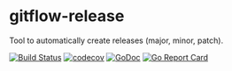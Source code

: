 # gitflow-release

Tool to automatically create releases (major, minor, patch).

[![Build Status](https://travis-ci.org/chentex/go-sif.svg)](https://travis-ci.org/chentex/go-sif)
[![codecov](https://codecov.io/gh/chentex/go-sif/branch/master/graph/badge.svg)](https://codecov.io/gh/chentex/go-sif/branch/master)
[![GoDoc](https://godoc.org/github.com/chentex/go-sif?status.svg)](https://godoc.org/github.com/chentex/go-sif)
[![Go Report Card](https://goreportcard.com/badge/github.com/chentex/go-sif)](https://goreportcard.com/report/github.com/chentex/go-sif)
